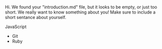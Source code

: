 Hi.
We found your "introduction.md" file, but it looks to be empty, or just too short. We really want to know something about you! Make sure to include a short sentance about yourself.


JavaScript
* Git
* Ruby
